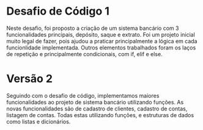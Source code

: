 # Desafio de Código 1

Neste desafio, foi proposto a criação de um sistema bancário com 3 funcionalidades principais,
depósito, saque e extrato.
Foi um projeto inicial muito legal de fazer, pois ajudou a praticar principalmente a lógica em cada
funcionlidade implementada.
Outros elementos trabalhados foram os laços de repetição e principalmente condicionais, com if, elif e else.

# Versão 2
Seguindo com o desafio de código, implementamos maiores funcionalidades ao projeto de sistema bancário utilizando funções.
As novas funcionalidades são de cadastro de clientes, cadastro de contas, listagem de contas. Todas estas utilizando funções, e estruturas de dados como listas e dicionários.
